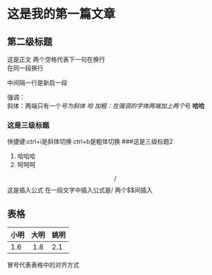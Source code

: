 # 这是我的第一篇文章
## 第二级标题
这是正文  两个空格代表下一句在换行     
在同一段换行

中间隔一行是新启一段

强调：  
斜体：两端只有一个*号为斜体  *哈*
加粗：在强调的字体两端加上两个*号 **哈哈**
### 这是三级标题
快捷键:ctrl+i是斜体切换
ctrl+b是粗体切换
###这是三级标题2
1. 哈哈哈
2. 呵呵呵

$$/$$ 这是插入公式
在一段文字中插入公式是$/$ 两个$$间插入
## 表格
小明|大明|姚明|
---|:---:|---
1.6|1.8|2.1

冒号代表表格中的对齐方式
